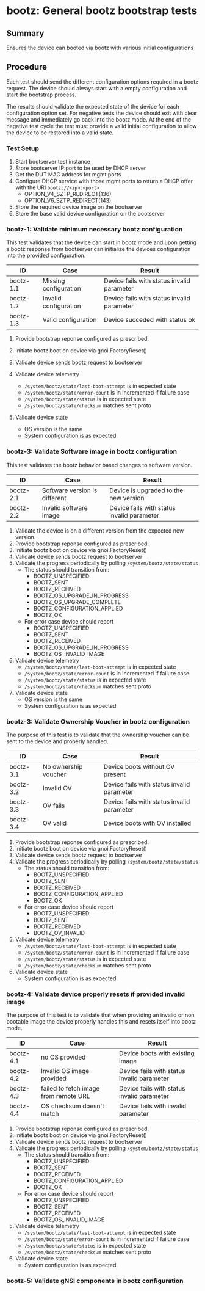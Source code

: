 # bootz: General bootz bootstrap tests

## Summary

Ensures the device can booted via bootz with various initial configurations

## Procedure

Each test should send the different configuration options required in a bootz request.
The device should always start with a empty configuration and start the bootstrap process.

The results should validate the expected state of the device for each configuration option set.
For negative tests the device should exit with clear message and immediately go back into the
bootz mode. At the end of the negative test cycle the test must provide a valid initial configuration
to allow the device to be restored into a valid state.

### Test Setup

1. Start bootserver test instance
2. Store bootserver IP:port to be used by DHCP server
3. Get the DUT MAC address for mgmt ports
4. Configure DHCP service with those mgmt ports to return a DHCP offer with the URI `bootz://<ip>:<port>`
    * OPTION_V4_SZTP_REDIRECT(136)
    * OPTION_V6_SZTP_REDIRECT(143)
5. Store the required device image on the bootserver
6. Store the base valid device configuration on the bootserver

### bootz-1: Validate minimum necessary bootz configuration

This test validates that the device can start in bootz mode and upon getting a bootz response from
bootserver can initialize the devices configuration into the provided configuration.

| ID        | Case  | Result |
| --------- | ------------- | --- |
| bootz-1.1 | Missing configuration  | Device fails with status invalid parameter  |
| bootz-1.2 |Invalid configuration  | Device fails with status invalid parameter  |
| bootz-1.3 |Valid configuration  | Device succeded with status ok  |

1. Provide bootstrap reponse configured as prescribed.
2. Initiate bootz boot on device via gnoi.FactoryReset()
3. Validate device sends bootz request to bootserver
4. Validate device telemetry

    * `/system/bootz/state/last-boot-attempt` is in expected state
    * `/system/bootz/state/error-count` is in incremented if failure case
    * `/system/bootz/state/status` is in expected state
    * `/system/bootz/state/checksum` matches sent proto

5. Validate device state

    * OS version is the same
    * System configuration is as expected.

### bootz-3: Validate Software image in bootz configuration

This test validates the bootz behavior based changes to software version.

| ID        | Case  | Result |
| --------- | ------------- | --- |
| bootz-2.1 | Software version is different  | Device is upgraded to the new version  |
| bootz-2.2 | Invalid software image  | Device fails with status invalid parameter  |

1. Validate the device is on a different version from the expected new version.
2. Provide bootstrap reponse configured as prescribed.
3. Initiate bootz boot on device via gnoi.FactoryReset()
4. Validate device sends bootz request to bootserver
5. Validate the progress periodically by polling `/system/bootz/state/status`
    * The status should transition from:
        * BOOTZ_UNSPECIFIED
        * BOOTZ_SENT
        * BOOTZ_RECEIVED
        * BOOTZ_OS_UPGRADE_IN_PROGRESS
        * BOOTZ_OS_UPGRADE_COMPLETE
        * BOOTZ_CONFIGURATION_APPLIED
        * BOOTZ_OK
    * For error case device should report
        * BOOTZ_UNSPECIFIED
        * BOOTZ_SENT
        * BOOTZ_RECEIVED
        * BOOTZ_OS_UPGRADE_IN_PROGRESS
        * BOOTZ_OS_INVALID_IMAGE
6. Validate device telemetry
    * `/system/bootz/state/last-boot-attempt` is in expected state
    * `/system/bootz/state/error-count` is in incremented if failure case
    * `/system/bootz/state/status` is in expected state
    * `/system/bootz/state/checksum` matches sent proto
7. Validate device state
    * OS version is the same
    * System configuration is as expected.

### bootz-3: Validate Ownership Voucher in bootz configuration

The purpose of this test is to validate that the ownership voucher can
be sent to the device and properly handled.

| ID        |Case  | Result |
| --------- | ------------- | --- |
| bootz-3.1 | No ownership voucher  | Device boots without OV present  |
| bootz-3.2 | Invalid OV  | Device fails with status invalid parameter  |
| bootz-3.3 | OV fails | Device fails with status invalid parameter |
| bootz-3.4 | OV valid | Device boots with OV installed |

1. Provide bootstrap reponse configured as prescribed.
2. Initiate bootz boot on device via gnoi.FactoryReset()
3. Validate device sends bootz request to bootserver
4. Validate the progress periodically by polling `/system/bootz/state/status`
    * The status should transition from:
        * BOOTZ_UNSPECIFIED
        * BOOTZ_SENT
        * BOOTZ_RECEIVED
        * BOOTZ_CONFIGURATION_APPLIED
        * BOOTZ_OK
    * For error case device should report
        * BOOTZ_UNSPECIFIED
        * BOOTZ_SENT
        * BOOTZ_RECEIVED
        * BOOTZ_OV_INVALID
5. Validate device telemetry
    * `/system/bootz/state/last-boot-attempt` is in expected state
    * `/system/bootz/state/error-count` is in incremented if failure case
    * `/system/bootz/state/status` is in expected state
    * `/system/bootz/state/checksum` matches sent proto
6. Validate device state
    * System configuration is as expected.

### bootz-4: Validate device properly resets if provided invalid image

The purpose of this test is to validate that when providing an invalid or
non bootable image the device properly handles this and resets itself into
bootz mode.

| ID        |Case  | Result |
| --------- | ------------- | --- |
| bootz-4.1 | no OS provided  | Device boots with existing image  |
| bootz-4.2 | Invalid OS image provided  | Device fails with status invalid parameter  |
| bootz-4.3 | failed to fetch image from remote URL | Device fails with status invalid parameter |
| bootz-4.4 | OS checksum doesn't match | Device fails with invalid parameter |

1. Provide bootstrap reponse configured as prescribed.
2. Initiate bootz boot on device via gnoi.FactoryReset()
3. Validate device sends bootz request to bootserver
4. Validate the progress periodically by polling `/system/bootz/state/status`
    * The status should transition from:
        * BOOTZ_UNSPECIFIED
        * BOOTZ_SENT
        * BOOTZ_RECEIVED
        * BOOTZ_CONFIGURATION_APPLIED
        * BOOTZ_OK
    * For error case device should report
        * BOOTZ_UNSPECIFIED
        * BOOTZ_SENT
        * BOOTZ_RECEIVED
        * BOOTZ_OS_INVALID_IMAGE
5. Validate device telemetry
    * `/system/bootz/state/last-boot-attempt` is in expected state
    * `/system/bootz/state/error-count` is in incremented if failure case
    * `/system/bootz/state/status` is in expected state
    * `/system/bootz/state/checksum` matches sent proto
6. Validate device state
    * System configuration is as expected.

### bootz-5: Validate gNSI components in bootz configuration
